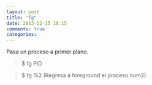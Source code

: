 ```yaml
---
layout: post
title: "fg"
date: 2013-12-15 18:15
comments: true
categories: 
---
```

Pasa un proceso a primer plano.

>$ fg PID

>$ fg %2 (Regresa a foreground el proceso num2)

